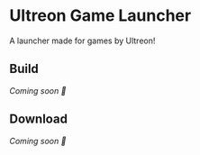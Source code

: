 # Ultreon Game Launcher
A launcher made for games by Ultreon!

## Build
*Coming soon 🚧*

## Download
*Coming soon 🚧*
